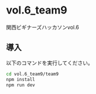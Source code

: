 # vol.6_team9
関西ビギナーズハッカソンvol.6
## 導入
以下のコマンドを実行してください。
```bash
cd vol.6_team9/team9
npm install
npm run dev
```
